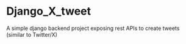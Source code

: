 # Django_X_tweet
A simple django backend project exposing rest APIs to create tweets (similar to Twitter/X)
